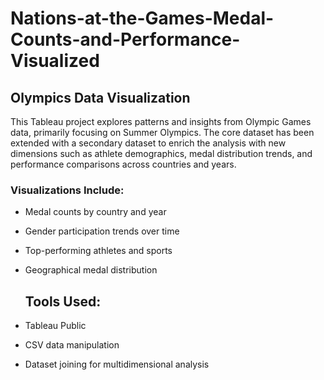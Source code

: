 # Nations-at-the-Games-Medal-Counts-and-Performance-Visualized
## Olympics Data Visualization
This Tableau project explores patterns and insights from Olympic Games data, primarily focusing on Summer Olympics. The core dataset has been extended with a secondary dataset to enrich the analysis with new dimensions such as athlete demographics, medal distribution trends, and performance comparisons across countries and years.

### Visualizations Include:
- Medal counts by country and year
- Gender participation trends over time
- Top-performing athletes and sports
- Geographical medal distribution

  ## Tools Used:
- Tableau Public
- CSV data manipulation
- Dataset joining for multidimensional analysis

